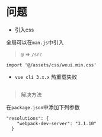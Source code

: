 # 问题

- 引入css

全局可以在`man.js`中引入

> `@` => `/src`

```
import '@/assets/css/weui.min.css'
```

- `vue cli 3.x.x` 热重载失败

```

```

> 解决方法

在`package.json`中添加下列参数

```
"resolutions": {
    "webpack-dev-server": "3.1.10"
  }
```

